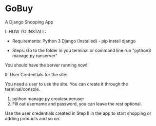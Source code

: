# GoBuy

A Django Shopping App

I. HOW TO INSTALL:

  - Requirements:
      Python 3
      Django (Installed) - pip install django

  - Steps:
    Go to the folder in you terminal or command line
    run "python3 manage.py runserver"

  You should have the server running now!

II. User Credentials for the site:

You need a user to use the site. You can create it through the terminal/console.

  1. python manage.py createsuperuser
  2. Fill out username and password, you can leave the rest optional.
  
Use the user credentials created in Step II in the app to start shopping or adding products and so on.
    
